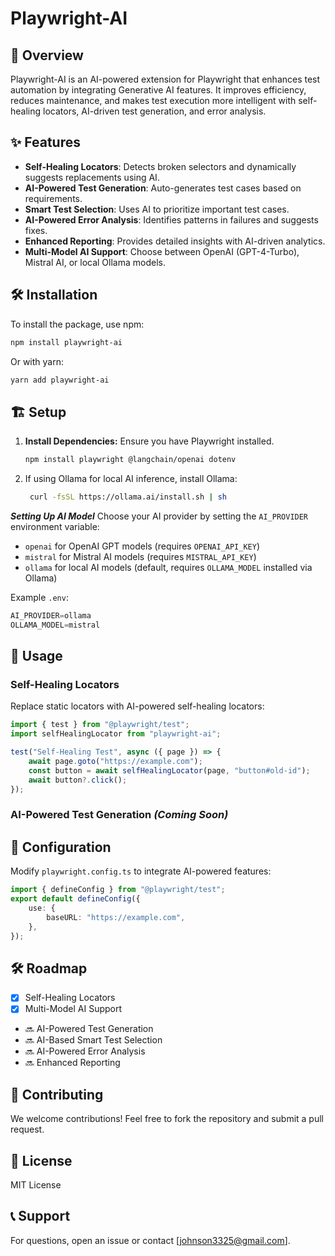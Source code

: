 # Playwright-AI

## 🚀 Overview
Playwright-AI is an AI-powered extension for Playwright that enhances test automation by integrating Generative AI features. It improves efficiency, reduces maintenance, and makes test execution more intelligent with self-healing locators, AI-driven test generation, and error analysis.

## ✨ Features
- **Self-Healing Locators**: Detects broken selectors and dynamically suggests replacements using AI.
- **AI-Powered Test Generation**: Auto-generates test cases based on requirements.
- **Smart Test Selection**: Uses AI to prioritize important test cases.
- **AI-Powered Error Analysis**: Identifies patterns in failures and suggests fixes.
- **Enhanced Reporting**: Provides detailed insights with AI-driven analytics.
- **Multi-Model AI Support**: Choose between OpenAI (GPT-4-Turbo), Mistral AI, or local Ollama models.

## 🛠 Installation
To install the package, use npm:
```sh
npm install playwright-ai
```
Or with yarn:
```sh
yarn add playwright-ai
```

## 🏗️ Setup
1. **Install Dependencies:** Ensure you have Playwright installed.
   ```sh
   npm install playwright @langchain/openai dotenv
   ```
2. If using Ollama for local AI inference, install Ollama:
   ```sh 
    curl -fsSL https://ollama.ai/install.sh | sh
   ```

***Setting Up AI Model***
Choose your AI provider by setting the `AI_PROVIDER` environment variable:

- `openai` for OpenAI GPT models (requires `OPENAI_API_KEY`)
- `mistral` for Mistral AI models (requires `MISTRAL_API_KEY`)
- `ollama` for local AI models (default, requires `OLLAMA_MODEL` installed via Ollama)

Example `.env`:
```typescript
AI_PROVIDER=ollama
OLLAMA_MODEL=mistral
```

## 🎯 Usage
### **Self-Healing Locators**
Replace static locators with AI-powered self-healing locators:
```typescript
import { test } from "@playwright/test";
import selfHealingLocator from "playwright-ai";

test("Self-Healing Test", async ({ page }) => {
    await page.goto("https://example.com");
    const button = await selfHealingLocator(page, "button#old-id");
    await button?.click();
});
```

### **AI-Powered Test Generation** *(Coming Soon)*

## 📝 Configuration
Modify `playwright.config.ts` to integrate AI-powered features:
```typescript
import { defineConfig } from "@playwright/test";
export default defineConfig({
    use: {
        baseURL: "https://example.com",
    },
});
```

## 🛠 Roadmap
- [x] Self-Healing Locators
- [x] Multi-Model AI Support
- 🔜 AI-Powered Test Generation
- 🔜 AI-Based Smart Test Selection
- 🔜 AI-Powered Error Analysis
- 🔜 Enhanced Reporting

## 🤝 Contributing
We welcome contributions! Feel free to fork the repository and submit a pull request.

## 📜 License
MIT License

## 📞 Support
For questions, open an issue or contact [johnson3325@gmail.com].

